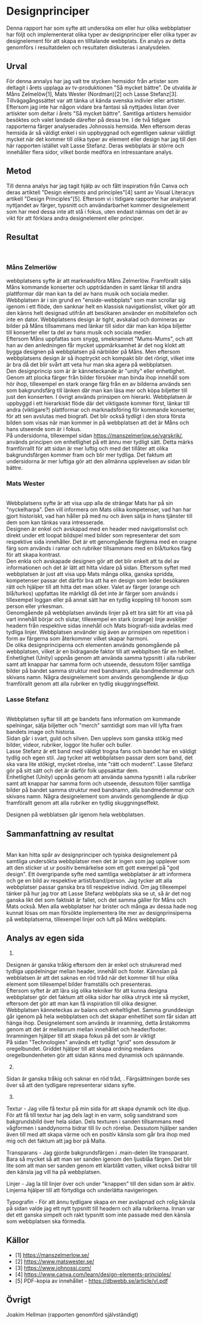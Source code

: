 Designprinciper
=======================

Denna rapport har som syfte att undersöka om eller hur olika webbplatser har följt och implementerat olika typer av designprinciper eller olika typer av designelement för att skapa en tilltalande webbplats. En analys av detta genomförs i resultatdelen och resultaten diskuteras i analysdelen.

Urval
-----------------------

För denna annalys har jag valt tre stycken hemsidor från artister som deltagit i årets upplaga av tv-produktionen "Så mycket bättre". De utvalda är Måns Zelmelöw[1], Mats Wester (Nordman)[2]  och Lasse Stefanz[3]. Tillvägagångssättet var att tänka ut kända svenska indivier eller artister. Eftersom jag inte har någon vidare bra fantasi så nyttjades listan över artiskter som deltar i årets "Så mycket bättre". Samtliga artisters hemsidor besöktes och valet landade därefter på dessa tre. I de två tidigare rapporterna färger analyserades Johnossis hemsida. Men eftersom deras hemsida är så väldigt enkel i sin uppbyggnad och egentligen saknar väldligt mycket när det kommer till olika typer av element eller design har jag till den här rapporten istället valt Lasse Stefanz. Deras webbplats är större och innehåller flera sidor, vilket borde medföra en intressantare analys.

Metod
-----------------------
Till denna analys har jag tagit hjälp av och fått inspiration från Canva och deras artiktell "Design elements and principles"[4] samt av Visual Literacys artikell "Design Principles"[5]. Eftersom vi i tidigare rapporter har analyserat nyttjandet av färger, typsnitt och användarbarhet kommer designelement som har med dessa inte att stå i fokus, uten endast nämnas om det är av vikt för att förklara andra designelement eller principer.


Resultat
-----------------------
<br>
<h3>Måns Zelmerlöw</h3>

webbplatsens syfte är att marknadsföra Måns Zelmerlöw. Framförallt säljs Måns kommande konserter och uppträdanden in samt länkar till andra plattformar där man kan ta del av hans musik och sociala medier.
<br>
Webbplatsen är i sin grund en "enside-webbplats" som man scrollar sig igenom i ett flöde, den sanknar helt en klassisk navigationslist, vilket gör att den känns helt designad utifrån att besökaren använder en mobiltelefon och inte en dator. Webbplatsens design är tight, avskalad och domineras av bilder på Måns tillsammans med länkar till sidor där man kan köpa biljetter till konserter eller ta del av hans musik och sociala medier.
<br>
Eftersom Måns uppfattas som snygg, smeknamnet "Mums-Mums", och att han av den anledningen får mycket uppmärksamhet är det nog klokt att bygga designen på webbplatsen på närbilder på Måns. Men eftersom webbplatsens design är så ihoptryckt och kompakt blir det rörigt, vilket inte är bra då det blir svårt att veta hur man ska agera på webbplatsen.
<br>
Den designprincip som är är känneteckande är "unity" eller enhetlighet. Genom att plocka färger från bilder försöker man binda ihop innehåll som hör ihop, tillexempel en stark orange färg från en av bilderna används sen som bakgrundsfärg till länken där man kan läsa mer och köpa biljetter till just den konserten. I övrigt används prinsipen om hierarki. Webbplatsen är uppbyggd i ett hierarkiskt flöde där det viktigaste kommer först, länkar till andra (viktigare?) plattformar och marknadsföring för kommande konserter, för att sen avslutas med biografi. Det blir också tydligt i den stora första bilden som visas när man kommer in på webbplatsen att det är Måns och hans utseende som är i fokus. 
<br>
På undersidorna, tillexempel sidan https://manszelmerlow.se/varskrik/, används principen om enhetlighet på ett ännu mer tydligt sätt. Detta märks framförrallt för att sidan är mer luftig och med det tillåter att olika bakgrundsfärgen kommer fram och blir mer tydliga. Det faktum att undersidorna är mer luftiga gör att den allmänna upplevelsen av sidan blir bättre.
<br>

<h3>Mats Wester</h3>

<br>
Webbplatsens syfte är att visa upp alla de strängar Mats har på sin "nyckelharpa". Den vill informera om Mats olika kompetenser, vad han har gjort historiskt, vad han håller på med nu och även sälja in hans tjänster till dem som kan tänkas vara intresserade.
<br>
Designen är enkel och avskapad med en header med navigationslist och direkt under ett loopat bildspel med bilder som representerar det som respektive sida innehåller. Det är ett genomgående färgtema med en oragne färg som används i ramar och rubriker tillsammans med en blå/turkos färg för att skapa kontrast.
<br>
Den enkla och avskapade designen gör att det blir enkelt att ta del av informationen och det är lätt att hitta vidare på sidan. Eftersom syftet med webbplatsen är just att visa upp Mats många olika, ganska spridda, kompetenser passar det därför bra att ha en design som leder besökaren rätt och hjälper till att hitta det man söker. Valet av färger (orange och blå/turkos) uppfattas lite märkligt då det inte är färger som används i tillexempel loggan eller på annat sätt har en tydlig koppling till honom som person eller yrkesman.
<br>
Genomgående på webbplatsen används linjer på ett bra sätt för att visa på vart innehåll börjar och slutar, tillexempel en stark (orange) linje avskiljer headern från respektive sidas innehåll och Mats biografi-sida avdelas med tydliga linjer. Webbplatsen använder sig även av prinsipen om repetition i form av färgerna som återkommer vilket skapar harmoni.
<br>
De olika designprinciperna och elementen används genomgående på webbplatsen, vilket är en bidragande faktor till att webbpltsen får en  helhet.
<br>
Enhetlighet (Unity) uppnås genom att använda samma typsnitt i alla rubriker samt att knappar har samma form och utseende, dessutom följer samtliga bilder på bandet samma struktur med bandnamn, alla bandmedlemmar och skivans namn. Några designelement som används genomgående är djup framförallt genom att alla rubriker en tydlig skuggningseffekt. 

<h3>Lasse Stefanz</h3>

<br>
Webbplatsen syftar till att ge bandets fans information om kommande spelningar, sälja biljetter och "merch" samtidigt som man vill lyfta fram bandets image och historia.
<br>
Sidan går i svart, guld och silven. Den upplevs som ganska stökig med bilder, videor, rubriker, loggor lite huller och buller.
<br>
Lasse Stefanz är ett band med väldigt trogna fans och bandet har en väldigt tydlig och egen stil. Jag tycker att webbplatsen passar dem som band, det ska vara lite stökigt, mycket rörelse, inte "rätt och modernt". Lasse Stefanz gör på sitt sätt och det är därför folk uppsakttar dem.
<br>
Enhetlighet (Unity) uppnås genom att använda samma typsnitt i alla rubriker samt att knappar har samma form och utseende, dessutom följer samtliga bilder på bandet samma struktur med bandnamn, alla bandmedlemmar och skivans namn. Några designelement som används genomgående är djup framförallt genom att alla rubriker en tydlig skuggningseffekt. 

Designen på webblatsen går igenom hela webbplatsen.
<br>


Sammanfattning av resultat
-----------------------
<br>
Man kan hitta spår av designprinciper och typiska designelement på samtliga undersökta webbplatser men det är ingen som jag upplever som att den sticker ut ur positiv bemärkelse som ett gott exempel på "god design". Ett övergripande syfte med samtliga webbplatser är att informera och ge en bild av respektive artist/band/person. Jag tycker att alla webbplatser passar ganska bra till respektive individ. Om jag tillexempel tänker på hur jag tror att Lasse Stefanz webbplats ska se ut, så är det nog ganska likt det som faktiskt är fallet, och det samma gäller för Måns och Mats också. Men alla webbplatser har brister och många av dessa hade nog kunnat lösas om man försökte implementera lite mer av designprinsiperna på webbplatserna, tillexempel linjer och luft på Måns webbplats.
<br>

Analys av egen sida
-----------------------

1.

Designen är ganska tråkig eftersom den är enkel och strukurerad med tydliga uppdelningar mellan header, innehåll och footer. Kännslan på webblatsen är att det saknas en röd tråd när det kommer till hur olika element som tillexempel bilder framställs och presenteras. 
<br>
Eftersom syftet är att lära sig olika tekniker för att kunna designa webbplatser gör det faktum att olika sidor har olika utryck inte så mycket, eftersom det gör att man kan få inspiration till olika designer.
<br>
Webbplatsen känneteckas av balans och enheltlighet. Samma grunddesign går igenom på hela webbplatsen och det skapar enhetlihet som får sidan att hänga ihop. Designelement som används är inramning, detta årstakomms genom att det är mellanrum mellan innehållet och header/footer. Inramningen hjälper till att skapa fokus på det som är viktigt
<br>
På sidan "Technologies" används ett tydligt "grid" som dessutom är oregelbundet. Griddet hjälper till att skapa ordning medans oregelbundenheten gör att sidan känns med dynamisk och spännande.
<br>

2.

Sidan är ganska tråkig och saknar en röd tråd, . Färgsättningen borde ses över så att den tydligare representerar sidans syfte.
<br>

3.

Textur - Jag ville få textur på min sida för att skapa dynamik och lite djup. För att få till textur har jag dels lagt in en varm, solig sandstrand som bakgrundsbild över hela sidan. Dels texturen i sanden tillsammans med vågformen i sanddynorna bidrar till liv och rörelse. Dessutom hjälper sanden även till med att skapa värme och en positiv känsla som går bra ihop med mig och det faktum att jag bor på Malta.

Transparans - Jag gjorde bakgrundsfärgen i .main-delen lite transparant. Bara så mycket så att man ser sanden igenom den ljusblåa färgen. Det blir lite som att man ser sanden genom ett klarblått vatten, vilket också bidrar till den känsla jag vill ha på webbplatsen.

Linjer - Jag la till linjer över och under "knappen" till den sidan som är aktiv. Linjerna hjälper till att förtydliga och underlätta navigeringen.

Typografin - För att ännu tydligare skapa en mer avslapnad och rolig känsla på sidan valde jag ett nytt typsnitt till headern och alla rubrikerna. Innan var det ett ganska simpelt och rakt typsnitt som inte passade med den känsla som webbplatsen ska förmedla. 
<br>

Källor
-----------------------
- [1] https://manszelmerlow.se/
- [2] https://www.matswester.se/
- [3] https://www.johnossi.com/
- [4] https://www.canva.com/learn/design-elements-principles/
- [5] PDF-kopia av innehållet - https://dbwebb.se/article/vl.pdf


Övrigt
-----------------------

Joakim Hellman (rapporten genomförd självständigt)
